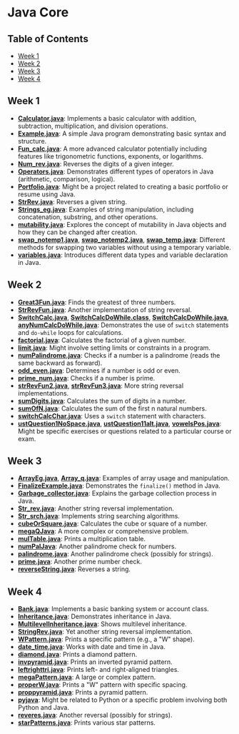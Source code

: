 # Java Core

## Table of Contents

* [Week 1](#week-1)
* [Week 2](#week-2)
* [Week 3](#week-3)
* [Week 4](#week-4)

## Week 1

* [**Calculator.java**](https://github.com/yourusername/yourrepo/blob/main/Week1/Calculator.java): Implements a basic calculator with addition, subtraction, multiplication, and division operations.
* [**Example.java**](https://github.com/yourusername/yourrepo/blob/main/Week1/Example.java): A simple Java program demonstrating basic syntax and structure.
* [**Fun_calc.java**](https://github.com/yourusername/yourrepo/blob/main/Week1/Fun_calc.java): A more advanced calculator potentially including features like trigonometric functions, exponents, or logarithms.
* [**Num_rev.java**](https://github.com/yourusername/yourrepo/blob/main/Week1/Num_rev.java): Reverses the digits of a given integer.
* [**Operators.java**](https://github.com/yourusername/yourrepo/blob/main/Week1/Operators.java): Demonstrates different types of operators in Java (arithmetic, comparison, logical).
* [**Portfolio.java**](https://github.com/yourusername/yourrepo/blob/main/Week1/Portfolio.java): Might be a project related to creating a basic portfolio or resume using Java.
* [**StrRev.java**](https://github.com/yourusername/yourrepo/blob/main/Week1/StrRev.java): Reverses a given string.
* [**Strings_eg.java**](https://github.com/yourusername/yourrepo/blob/main/Week1/Strings_eg.java): Examples of string manipulation, including concatenation, substring, and other operations.
* [**mutability.java**](https://github.com/yourusername/yourrepo/blob/main/Week1/mutability.java): Explores the concept of mutability in Java objects and how they can be changed after creation.
* [**swap_notemp1.java**](https://github.com/yourusername/yourrepo/blob/main/Week1/swap_notemp1.java), [**swap_notemp2.java**](https://github.com/yourusername/yourrepo/blob/main/Week1/swap_notemp2.java), [**swap_temp.java**](https://github.com/yourusername/yourrepo/blob/main/Week1/swap_temp.java): Different methods for swapping two variables without using a temporary variable.
* [**variables.java**](https://github.com/yourusername/yourrepo/blob/main/Week1/variables.java): Introduces different data types and variable declaration in Java.

## Week 2

* [**Great3Fun.java**](https://github.com/yourusername/yourrepo/blob/main/Week2/Great3Fun.java): Finds the greatest of three numbers.
* [**StrRevFun.java**](https://github.com/yourusername/yourrepo/blob/main/Week2/StrRevFun.java): Another implementation of string reversal.
* [**SwitchCalc.java**](https://github.com/yourusername/yourrepo/blob/main/Week2/SwitchCalc.java), [**SwitchCalcDoWhile.class**](https://github.com/yourusername/yourrepo/blob/main/Week2/SwitchCalcDoWhile.class), [**SwitchCalcDoWhile.java**](https://github.com/yourusername/yourrepo/blob/main/Week2/SwitchCalcDoWhile.java), [**anyNumCalcDoWhile.java**](https://github.com/yourusername/yourrepo/blob/main/Week2/anyNumCalcDoWhile.java): Demonstrates the use of `switch` statements and `do-while` loops for calculations.
* [**factorial.java**](https://github.com/yourusername/yourrepo/blob/main/Week2/factorial.java): Calculates the factorial of a given number.
* [**limit.java**](https://github.com/yourusername/yourrepo/blob/main/Week2/limit.java): Might involve setting limits or constraints in a program.
* [**numPalindrome.java**](https://github.com/yourusername/yourrepo/blob/main/Week2/numPalindrome.java): Checks if a number is a palindrome (reads the same backward as forward).
* [**odd_even.java**](https://github.com/yourusername/yourrepo/blob/main/Week2/odd_even.java): Determines if a number is odd or even.
* [**prime_num.java**](https://github.com/yourusername/yourrepo/blob/main/Week2/prime_num.java): Checks if a number is prime.
* [**strRevFun2.java**](https://github.com/yourusername/yourrepo/blob/main/Week2/strRevFun2.java), [**strRevFun3.java**](https://github.com/yourusername/yourrepo/blob/main/Week2/strRevFun3.java): More string reversal implementations.
* [**sumDigits.java**](https://github.com/yourusername/yourrepo/blob/main/Week2/sumDigits.java): Calculates the sum of digits in a number.
* [**sumOfN.java**](https://github.com/yourusername/yourrepo/blob/main/Week2/sumOfN.java): Calculates the sum of the first n natural numbers.
* [**switchCalcChar.java**](https://github.com/yourusername/yourrepo/blob/main/Week2/switchCalcChar.java): Uses a `switch` statement with characters.
* [**ustQuestion1NoSpace.java**](https://github.com/yourusername/yourrepo/blob/main/Week2/ustQuestion1NoSpace.java), [**ustQuestion11alt.java**](https://github.com/yourusername/yourrepo/blob/main/Week2/ustQuestion11alt.java), [**vowelsPos.java**](https://github.com/yourusername/yourrepo/blob/main/Week2/vowelsPos.java): Might be specific exercises or questions related to a particular course or exam.

## Week 3

* [**ArrayEg.java**](https://github.com/yourusername/yourrepo/blob/main/Week3/ArrayEg.java), [**Array_q.java**](https://github.com/yourusername/yourrepo/blob/main/Week3/Array_q.java): Examples of array usage and manipulation.
* [**FinalizeExample.java**](https://github.com/yourusername/yourrepo/blob/main/Week3/FinalizeExample.java): Demonstrates the `finalize()` method in Java.
* [**Garbage_collector.java**](https://github.com/yourusername/yourrepo/blob/main/Week3/Garbage_collector.java): Explains the garbage collection process in Java.
* [**Str_rev.java**](https://github.com/yourusername/yourrepo/blob/main/Week3/Str_rev.java): Another string reversal implementation.
* [**Str_srch.java**](https://github.com/yourusername/yourrepo/blob/main/Week3/Str_srch.java): Implements string searching algorithms.
* [**cubeOrSquare.java**](https://github.com/yourusername/yourrepo/blob/main/Week3/cubeOrSquare.java): Calculates the cube or square of a number.
* [**megaQJava**](https://github.com/yourusername/yourrepo/blob/main/Week3/megaQJava.java): A more complex or comprehensive problem.
* [**mulTable.java**](https://github.com/yourusername/yourrepo/blob/main/Week3/mulTable.java): Prints a multiplication table.
* [**numPalJava**](https://github.com/yourusername/yourrepo/blob/main/Week3/numPalJava.java): Another palindrome check for numbers.
* [**palindrome.java**](https://github.com/yourusername/yourrepo/blob/main/Week3/palindrome.java): Another palindrome check (possibly for strings).
* [**prime.java**](https://github.com/yourusername/yourrepo/blob/main/Week3/prime.java): Another prime number check.
* [**reverseString.java**](https://github.com/yourusername/yourrepo/blob/main/Week3/reverseString.java): Reverses a string.

## Week 4

* [**Bank.java**](https://github.com/yourusername/yourrepo/blob/main/Week4/Bank.java): Implements a basic banking system or account class.
* [**Inheritance.java**](https://github.com/yourusername/yourrepo/blob/main/Week4/Inheritance.java): Demonstrates inheritance in Java.
* [**MultilevelInheritance.java**](https://github.com/yourusername/yourrepo/blob/main/Week4/MultilevelInheritance.java): Shows multilevel inheritance.
* [**StringRev.java**](https://github.com/yourusername/yourrepo/blob/main/Week4/StringRev.java): Yet another string reversal implementation.
* [**WPattern.java**](https://github.com/yourusername/yourrepo/blob/main/Week4/WPattern.java): Prints a specific pattern (e.g., a "W" shape).
* [**date_time.java**](https://github.com/yourusername/yourrepo/blob/main/Week4/date_time.java): Works with date and time in Java.
* [**diamond.java**](https://github.com/yourusername/yourrepo/blob/main/Week4/diamond.java): Prints a diamond pattern.
* [**invpyramid.java**](https://github.com/yourusername/yourrepo/blob/main/Week4/invpyramid.java): Prints an inverted pyramid pattern.
* [**leftrighttri.java**](https://github.com/yourusername/yourrepo/blob/main/Week4/leftrighttri.java): Prints left- and right-aligned triangles.
* [**megaPattern.java**](https://github.com/yourusername/yourrepo/blob/main/Week4/megaPattern.java): A large or complex pattern.
* [**properW.java**](https://github.com/yourusername/yourrepo/blob/main/Week4/properW.java): Prints a "W" pattern with specific spacing.
* [**proppyramid.java**](https://github.com/yourusername/yourrepo/blob/main/Week4/proppyramid.java): Prints a pyramid pattern.
* [**pyjava**](https://github.com/yourusername/yourrepo/blob/main/Week4/pyjava.java): Might be related to Python or a specific problem involving both Python and Java.
* [**reveres.java**](https://github.com/yourusername/yourrepo/blob/main/Week4/reveres.java): Another reversal (possibly for strings).
* [**starPatterns.java**](https://github.com/yourusername/yourrepo/blob/main/Week4/starPatterns.java): Prints various star patterns.
